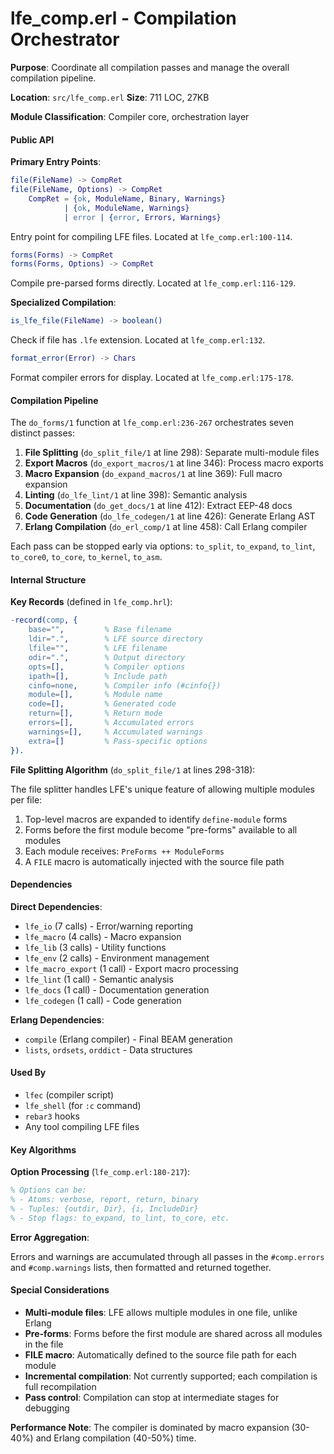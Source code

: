 # lfe_comp.erl - Compilation Orchestrator

**Purpose**: Coordinate all compilation passes and manage the overall compilation pipeline.

**Location**: `src/lfe_comp.erl`
**Size**: 711 LOC, 27KB

**Module Classification**: Compiler core, orchestration layer

#### Public API

**Primary Entry Points**:

```erlang
file(FileName) -> CompRet
file(FileName, Options) -> CompRet
    CompRet = {ok, ModuleName, Binary, Warnings}
            | {ok, ModuleName, Warnings}
            | error | {error, Errors, Warnings}
```

Entry point for compiling LFE files. Located at `lfe_comp.erl:100-114`.

```erlang
forms(Forms) -> CompRet
forms(Forms, Options) -> CompRet
```

Compile pre-parsed forms directly. Located at `lfe_comp.erl:116-129`.

**Specialized Compilation**:

```erlang
is_lfe_file(FileName) -> boolean()
```

Check if file has `.lfe` extension. Located at `lfe_comp.erl:132`.

```erlang
format_error(Error) -> Chars
```

Format compiler errors for display. Located at `lfe_comp.erl:175-178`.

#### Compilation Pipeline

The `do_forms/1` function at `lfe_comp.erl:236-267` orchestrates seven distinct passes:

1. **File Splitting** (`do_split_file/1` at line 298): Separate multi-module files
2. **Export Macros** (`do_export_macros/1` at line 346): Process macro exports
3. **Macro Expansion** (`do_expand_macros/1` at line 369): Full macro expansion
4. **Linting** (`do_lfe_lint/1` at line 398): Semantic analysis
5. **Documentation** (`do_get_docs/1` at line 412): Extract EEP-48 docs
6. **Code Generation** (`do_lfe_codegen/1` at line 426): Generate Erlang AST
7. **Erlang Compilation** (`do_erl_comp/1` at line 458): Call Erlang compiler

Each pass can be stopped early via options: `to_split`, `to_expand`, `to_lint`, `to_core0`, `to_core`, `to_kernel`, `to_asm`.

#### Internal Structure

**Key Records** (defined in `lfe_comp.hrl`):

```erlang
-record(comp, {
    base="",         % Base filename
    ldir=".",        % LFE source directory
    lfile="",        % LFE filename
    odir=".",        % Output directory
    opts=[],         % Compiler options
    ipath=[],        % Include path
    cinfo=none,      % Compiler info (#cinfo{})
    module=[],       % Module name
    code=[],         % Generated code
    return=[],       % Return mode
    errors=[],       % Accumulated errors
    warnings=[],     % Accumulated warnings
    extra=[]         % Pass-specific options
}).
```

**File Splitting Algorithm** (`do_split_file/1` at lines 298-318):

The file splitter handles LFE's unique feature of allowing multiple modules per file:

1. Top-level macros are expanded to identify `define-module` forms
2. Forms before the first module become "pre-forms" available to all modules
3. Each module receives: `PreForms ++ ModuleForms`
4. A `FILE` macro is automatically injected with the source file path

#### Dependencies

**Direct Dependencies**:

- `lfe_io` (7 calls) - Error/warning reporting
- `lfe_macro` (4 calls) - Macro expansion
- `lfe_lib` (3 calls) - Utility functions
- `lfe_env` (2 calls) - Environment management
- `lfe_macro_export` (1 call) - Export macro processing
- `lfe_lint` (1 call) - Semantic analysis
- `lfe_docs` (1 call) - Documentation generation
- `lfe_codegen` (1 call) - Code generation

**Erlang Dependencies**:

- `compile` (Erlang compiler) - Final BEAM generation
- `lists`, `ordsets`, `orddict` - Data structures

#### Used By

- `lfec` (compiler script)
- `lfe_shell` (for `:c` command)
- `rebar3` hooks
- Any tool compiling LFE files

#### Key Algorithms

**Option Processing** (`lfe_comp.erl:180-217`):

```erlang
% Options can be:
% - Atoms: verbose, report, return, binary
% - Tuples: {outdir, Dir}, {i, IncludeDir}
% - Stop flags: to_expand, to_lint, to_core, etc.
```

**Error Aggregation**:

Errors and warnings are accumulated through all passes in the `#comp.errors` and `#comp.warnings` lists, then formatted and returned together.

#### Special Considerations

- **Multi-module files**: LFE allows multiple modules in one file, unlike Erlang
- **Pre-forms**: Forms before the first module are shared across all modules in the file
- **FILE macro**: Automatically defined to the source file path for each module
- **Incremental compilation**: Not currently supported; each compilation is full recompilation
- **Pass control**: Compilation can stop at intermediate stages for debugging

**Performance Note**: The compiler is dominated by macro expansion (30-40%) and Erlang compilation (40-50%) time.
